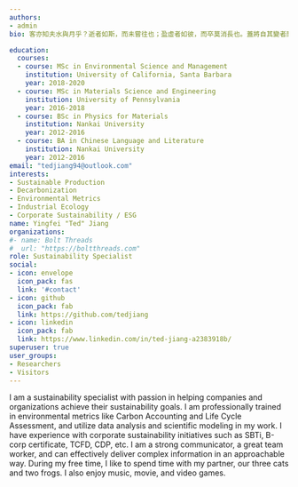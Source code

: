 ```yaml
---
authors:
- admin
bio: 客亦知夫水與月乎？逝者如斯，而未嘗往也；盈虛者如彼，而卒莫消長也。蓋將自其變者而觀之，則天地曾不能以一瞬；自其不變者而觀之，則物與我皆無盡也，而又何羨乎？ 且夫天地之間，物各有主，茍非吾之所有，雖一毫而莫取。惟江上之清風，與山間之明月，耳得之而為聲，目遇之而成色，取之無禁，用之不竭，是造物者之無盡藏也，而吾與子之所共食。   --蘇軾《赤壁賦》<br /><br /> Do you happen to know the nature of water or the moon? Water is always on the run like this, but never lost in its course; the moon always waxes and wanes like that, but never out of its sphere. When viewed from a changing perspective, the universe can hardly be the same even within a blink of an eye, But when looked at from an unchanging perspective, everything conserves itself, and so do we. Therefore, what’s in them to be admired? Besides, in this universe, everything has its rightful owner. If something does not belong to you, then you shall not even have a bit of it. Only the refreshing breeze on the river and the bright moon over the hills are an exception. If you can hear it, it is a sound to you; if you can see it, it is a view to you. It never ends and is never exhausted. It is the infinite treasure granted to us by our Creator for both of us to enjoy.   -- Su Shi, _Ode to the Red Cliff_

education:
  courses:
  - course: MSc in Environmental Science and Management
    institution: University of California, Santa Barbara
    year: 2018-2020
  - course: MSc in Materials Science and Engineering
    institution: University of Pennsylvania
    year: 2016-2018
  - course: BSc in Physics for Materials
    institution: Nankai University
    year: 2012-2016
  - course: BA in Chinese Language and Literature
    institution: Nankai University
    year: 2012-2016
email: "tedjiang94@outlook.com"
interests:
- Sustainable Production
- Decarbonization
- Environmental Metrics
- Industrial Ecology
- Corporate Sustainability / ESG
name: Yingfei "Ted" Jiang
organizations:
#- name: Bolt Threads
#  url: "https://boltthreads.com"
role: Sustainability Specialist
social:
- icon: envelope
  icon_pack: fas
  link: '#contact'
- icon: github
  icon_pack: fab
  link: https://github.com/tedjiang
- icon: linkedin
  icon_pack: fab
  link: https://www.linkedin.com/in/ted-jiang-a2383918b/
superuser: true
user_groups:
- Researchers
- Visitors
---
```


I am a sustainability specialist with passion in helping companies and organizations achieve their sustainability goals. I am professionally trained in environmental metrics like Carbon Accounting and Life Cycle Assessment, and utilize data analysis and scientific modeling in my work. I have experience with corporate sustainability initiatives such as SBTi, B-corp certificate, TCFD, CDP, etc. I am a strong communicator, a great team worker, and can effectively deliver complex information in an approachable way. During my free time, I like to spend time with my partner, our three cats and two frogs. I also enjoy music, movie, and video games.